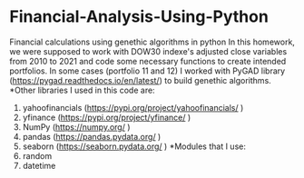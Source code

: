 # Financial-Analysis-Using-Python
Financial calculations using genethic algorithms in python
In this homework, we were supposed to work with DOW30 indexe's adjusted close variables from 2010 to 2021 and code some necessary functions to create intended portfolios.
In some cases (portfolio 11 and 12) I worked with PyGAD library (https://pygad.readthedocs.io/en/latest/) to build genethic algorithms.
*Other libraries I used in this code are:
  1. yahoofinancials (https://pypi.org/project/yahoofinancials/ )
  2. yfinance (https://pypi.org/project/yfinance/ )
  3. NumPy (https://numpy.org/ )
  4. pandas (https://pandas.pydata.org/ )
  5. seaborn (https://seaborn.pydata.org/ )
*Modules that I use:
  1. random
  2. datetime
